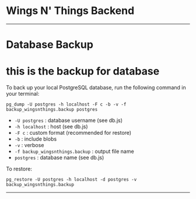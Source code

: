 # Wings N' Things Backend

---

# Database Backup

# this is the backup for database
To back up your local PostgreSQL database, run the following command in your terminal:

```
pg_dump -U postgres -h localhost -F c -b -v -f backup_wingsnthings.backup postgres
```
- `-U postgres` : database username (see db.js)
- `-h localhost` : host (see db.js)
- `-F c` : custom format (recommended for restore)
- `-b` : include blobs
- `-v` : verbose
- `-f backup_wingsnthings.backup` : output file name
- `postgres` : database name (see db.js)

To restore:
```
pg_restore -U postgres -h localhost -d postgres -v backup_wingsnthings.backup
```

---

